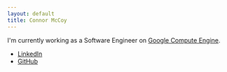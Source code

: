 ```yaml
---
layout: default
title: Connor McCoy
---
```


I'm currently working as a Software Engineer on [Google Compute Engine](https://cloud.google.com/compute).

* [LinkedIn](https://www.linkedin.com/in/connor-mccoy/)
* [GitHub](http://github.com/cmccoy)
